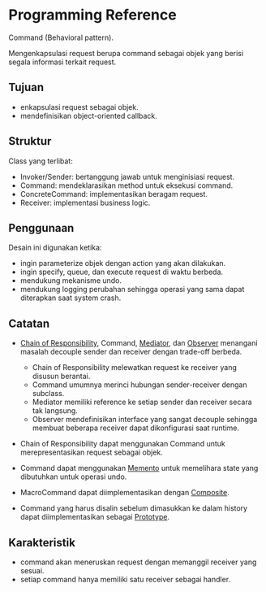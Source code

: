 # Programming Reference

Command (Behavioral pattern).

Mengenkapsulasi request berupa command sebagai objek yang berisi segala informasi terkait request. 

## Tujuan

* enkapsulasi request sebagai objek.
* mendefinisikan object-oriented callback.

## Struktur

Class yang terlibat:

* Invoker/Sender: bertanggung jawab untuk menginisiasi request.
* Command: mendeklarasikan method untuk eksekusi command.
* ConcreteCommand: implementasikan beragam request.
* Receiver: implementasi business logic.

## Penggunaan

Desain ini digunakan ketika:

* ingin parameterize objek dengan action yang akan dilakukan.
* ingin specify, queue, dan execute request di waktu berbeda.
* mendukung mekanisme undo.
* mendukung logging perubahan sehingga operasi yang sama dapat diterapkan saat system crash.

## Catatan

* [Chain of Responsibility](chain-of-responsibility.md), Command, [Mediator](mediator.md), dan [Observer](observer.md) menangani masalah decouple sender dan receiver dengan trade-off berbeda. 

    - Chain of Responsibility melewatkan request ke receiver yang disusun berantai.
    - Command umumnya merinci hubungan sender-receiver dengan subclass.
    - Mediator memiliki reference ke setiap sender dan receiver secara tak langsung.
    - Observer mendefinisikan interface yang sangat decouple sehingga membuat beberapa receiver dapat dikonfigurasi saat runtime.
    
* Chain of Responsibility dapat menggunakan Command untuk merepresentasikan request sebagai objek.
* Command dapat menggunakan [Memento](memento.md) untuk memelihara state yang dibutuhkan untuk operasi undo.
* MacroCommand dapat diimplementasikan dengan [Composite](../../Structural/composite.md).
* Command yang harus disalin sebelum dimasukkan ke dalam history dapat diimplementasikan sebagai [Prototype](../../Structural/prototype.md).

## Karakteristik

* command akan meneruskan request dengan memanggil receiver yang sesuai.
* setiap command hanya memiliki satu receiver sebagai handler.